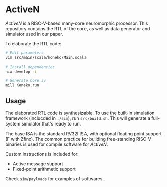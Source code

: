 # ActiveN

*ActiveN* is a RISC-V-based many-core neuromorphic processor. This repository contains the RTL of the core, as well as data generator and simulator used in our paper.

To elaborate the RTL code:

```bash
# Edit parameters
vim src/main/scala/koneko/Main.scala

# Install dependencies
nix develop -i

# Generate Core.sv
mill Koneko.run
```

## Usage

The elaborated RTL code is synthesizable. To use the built-in simulation framework (inclucded in `./sim`), run `src/build.sh`. This will generate a full-system simulator that's ready to run.

The base ISA is the standard RV32I ISA, with optional floating point support (F with Zfinx). The common practice for building free-standing RISC-V binaries is used for compile software for *ActiveN*.

Custom instructions is included for:

- Active message support
- Fixed-point arithmetic support

Check `sim/payloads` for examples of softwares.
